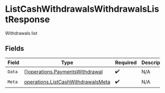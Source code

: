 # ListCashWithdrawalsWithdrawalsListResponse

Withdrawals list


## Fields

| Field                                                                                           | Type                                                                                            | Required                                                                                        | Description                                                                                     |
| ----------------------------------------------------------------------------------------------- | ----------------------------------------------------------------------------------------------- | ----------------------------------------------------------------------------------------------- | ----------------------------------------------------------------------------------------------- |
| `Data`                                                                                          | [][operations.PaymentsWithdrawal](../../../pkg/models/operations/paymentswithdrawal.md)         | :heavy_check_mark:                                                                              | N/A                                                                                             |
| `Meta`                                                                                          | [operations.ListCashWithdrawalsMeta](../../../pkg/models/operations/listcashwithdrawalsmeta.md) | :heavy_check_mark:                                                                              | N/A                                                                                             |